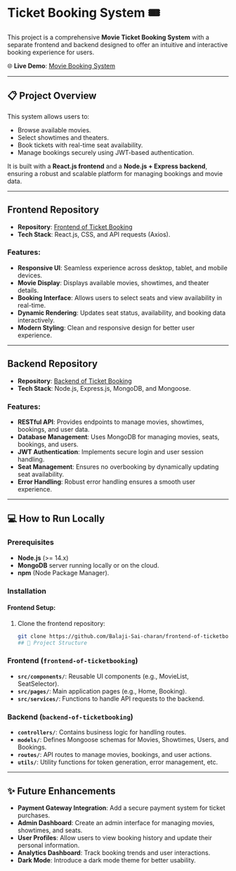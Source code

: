 # Ticket Booking System 🎟️

This project is a comprehensive **Movie Ticket Booking System** with a separate frontend and backend designed to offer an intuitive and interactive booking experience for users.

🌐 **Live Demo**: [Movie Booking System](https://movie-booking-online.netlify.app/)

---

## 📋 Project Overview

This system allows users to:
- Browse available movies.
- Select showtimes and theaters.
- Book tickets with real-time seat availability.
- Manage bookings securely using JWT-based authentication.

It is built with a **React.js frontend** and a **Node.js + Express backend**, ensuring a robust and scalable platform for managing bookings and movie data.

---

## Frontend Repository

- **Repository**: [Frontend of Ticket Booking](https://github.com/Balaji-Sai-charan/frontend-of-ticketbooking)
- **Tech Stack**: React.js, CSS, and API requests (Axios).

### Features:
- **Responsive UI**: Seamless experience across desktop, tablet, and mobile devices.
- **Movie Display**: Displays available movies, showtimes, and theater details.
- **Booking Interface**: Allows users to select seats and view availability in real-time.
- **Dynamic Rendering**: Updates seat status, availability, and booking data interactively.
- **Modern Styling**: Clean and responsive design for better user experience.

---

## Backend Repository

- **Repository**: [Backend of Ticket Booking](https://github.com/Balaji-Sai-charan/backend-of-ticketbooking)
- **Tech Stack**: Node.js, Express.js, MongoDB, and Mongoose.

### Features:
- **RESTful API**: Provides endpoints to manage movies, showtimes, bookings, and user data.
- **Database Management**: Uses MongoDB for managing movies, seats, bookings, and users.
- **JWT Authentication**: Implements secure login and user session handling.
- **Seat Management**: Ensures no overbooking by dynamically updating seat availability.
- **Error Handling**: Robust error handling ensures a smooth user experience.

---

## 💻 How to Run Locally

### Prerequisites
- **Node.js** (>= 14.x)
- **MongoDB** server running locally or on the cloud.
- **npm** (Node Package Manager).

### Installation

#### Frontend Setup:
1. Clone the frontend repository:
   ```bash
   git clone https://github.com/Balaji-Sai-charan/frontend-of-ticketbooking.git
   ## 📂 Project Structure

### Frontend (`frontend-of-ticketbooking`)
- **`src/components/`**: Reusable UI components (e.g., MovieList, SeatSelector).
- **`src/pages/`**: Main application pages (e.g., Home, Booking).
- **`src/services/`**: Functions to handle API requests to the backend.

### Backend (`backend-of-ticketbooking`)
- **`controllers/`**: Contains business logic for handling routes.
- **`models/`**: Defines Mongoose schemas for Movies, Showtimes, Users, and Bookings.
- **`routes/`**: API routes to manage movies, bookings, and user actions.
- **`utils/`**: Utility functions for token generation, error management, etc.

---

## ✨ Future Enhancements

- **Payment Gateway Integration**: Add a secure payment system for ticket purchases.
- **Admin Dashboard**: Create an admin interface for managing movies, showtimes, and seats.
- **User Profiles**: Allow users to view booking history and update their personal information.
- **Analytics Dashboard**: Track booking trends and user interactions.
- **Dark Mode**: Introduce a dark mode theme for better usability.

